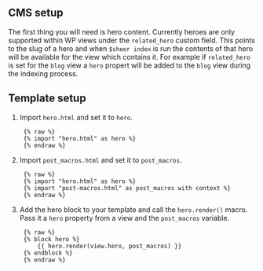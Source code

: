 ## CMS setup

The first thing you will need is hero content. Currently heroes are only
supported within WP views under the `related_hero` custom field. This points
to the slug of a hero and when `$sheer index` is run the contents of that hero
will be available for the view which contains it. For example if `related_hero`
is set for the `blog` view a `hero` propert will be added to the `blog` view
during the indexing process.

## Template setup

1. Import `hero.html` and set it to `hero`.

        {% raw %}
        {% import "hero.html" as hero %}
        {% endraw %}

2. Import `post_macros.html` and set it to `post_macros`.

        {% raw %}
        {% import "hero.html" as hero %}
        {% import "post-macros.html" as post_macros with context %}
        {% endraw %}

3. Add the hero block to your template and call the `hero.render()` macro. Pass
   it a `hero` property from a view and the `post_macros` variable.

        {% raw %}
        {% block hero %}
            {{ hero.render(view.hero, post_macros) }}
        {% endblock %}
        {% endraw %}
